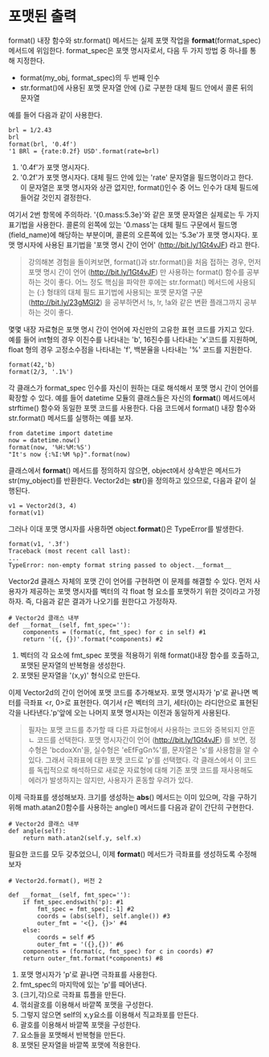 <!-- 
[UML클래스전략패턴](https://github.com/hyeonDD/fluent_python/blob/master/Part9/ex9-1/UML_class_diagram.png)
 -->
# 포맷된 출력

format() 내장 함수와 str.format() 메서드는 실제 포맷 작업을 __format__(format_spec)메서드에 위임한다. format_spec은 포맷 명시자로서, 다음 두 가지 방법 중 하나를 통해 지정한다.
* format(my_obj, format_spec)의 두 번째 인수
* str.format()에 사용된 포맷 문자열 안에 {}로 구분한 대체 필드 안에서 콜론 뒤의 문자열

예를 들어 다음과 같이 사용한다.

```
brl = 1/2.43
brl
format(brl, '0.4f')
'1 BRl = {rate:0.2f} USD'.format(rate=brl)
```
1. '0.4f'가 포맷 명시자다.
2. '0.2f'가 포맷 명시자다. 대체 필드 안에 있는 'rate' 문자열을 필드명이라고 한다. 이 문자열은 포맷 명시자와 상관 없지만, format()인수 중 어느 인수가 대체 필드에 들어갈 것인지 결정한다.

여기서 2번 항목에 주의하라. '{0.mass:5.3e}'와 같은 포맷 문자열은 실제로는 두 가지 표기법을 사용한다. 콜론의 왼쪽에 있는 '0.mass'는 대체 필드 구문에서 필드명(field_name)에 해당하는 부분이며, 콜론의 오른쪽에 있는 '5.3e'가 포맷 명시자다. 포맷 명시자에 사용된 표기법을 '포맷 명시 간이 언어' (http://bit.ly/1Gt4vJF) 라고 한다.
> 강의해본 경험을 돌이켜보면, format()과 str.format()을 처음 접하는 경우, 먼저 포맷 명시 간이 언어 (http://bit.ly/1Gt4vJF) 만 사용하는 format() 함수를 공부하는 것이 좋다. 어느 정도 핵심을 파악한 후에는 str.format() 메서드에 사용되는 {:} 형태의 대체 필드 표기법에 사용되는 포맷 문자열 구문 (http://bit.ly/23gMGI2) 을 공부하면서 !s, !r, !a와 같은 변환 플래그까지 공부하는 것이 좋다.

몇몇 내장 자료형은 포맷 명시 간이 언어에 자신만의 고유한 표현 코드를 가지고 있다. 예를 들어 int형의 경우 이진수를 나타내는 'b', 16진수를 나타내는 'x'코드를 지원하며, float 형의 경우 고정소수점을 나타내는 'f', 백분율을 나타내는 '%' 코드를 지원한다.

```
format(42,'b)
format(2/3, '.1%')
```
각 클래스가 format_spec 인수를 자신이 원하는 대로 해석해서 포맷 명시 간이 언어를 확장할 수 있다. 예를 들어 datetime 모듈의 클래스들은 자신의 __format__() 메서드에서 strftime() 함수와 동일한 포맷 코드를 사용한다. 다음 코드에서 format() 내장 함수와 str.format() 메서드를 실행하는 예를 보자.

```
from datetime import datetime
now = datetime.now()
format(now, '%H:%M:%S')
"It's now {:%I:%M %p}".format(now)
```

클래스에서 __format__() 메서드를 정의하지 않으면, object에서 상속받은 메서드가 str(my_object)를 반환한다. Vector2d는 __str__()을 정의하고 있으므로, 다음과 같이 실행된다.

```
v1 = Vector2d(3, 4)
format(v1)
```
그러나 이대 포맷 명시자를 사용하면 object.__format__()은 TypeError를 발생한다.
```
format(v1, '.3f')
Traceback (most recent call last):
...
TypeError: non-empty format string passed to object.__format__
```
Vector2d 클래스 자체의 포맷 간이 언어를 구현하면 이 문제를 해결할 수 있다. 먼저 사용자가 제공하는 포맷 명시자를 벡터의 각 float 형 요소를 포맷하기 위한 것이라고 가정하자. 즉, 다음과 같은 결과가 나오기를 원한다고 가정하자.

```
# Vector2d 클래스 내부
def __format__(self, fmt_spec=''):
    components = (format(c, fmt_spec) for c in self) #1
    return '({, {})'.format(*components) #2
```
1. 벡터의 각 요소에 fmt_spec 포맷을 적용하기 위해 format()내장 함수를 호출하고, 포맷된 문자열의 반복형을 생성한다.
2. 포맷된 문자열을 '(x,y)' 형식으로 만든다.

이제 Vector2d의 간이 언어에 포맷 코드를 추가해보자. 포맷 명시자가 'p'로 끝나면 벡터를 극좌표 <r, 0>로 표현한다. 여기서 r은 벡터의 크기, 세타(0)는 라디안으로 표현된 각을 나타낸다.'p'앞에 오는 나머지 포맷 명시자는 이전과 동일하게 사용된다.

> 필자는 포맷 코드를 추가할 때 다른 자료형에서 사용하는 코드와 중복되지 안흔ㄴ 코드를 선택한다. 포맷 명시자간이 언어 (http://bit.ly/1Gt4vJF) 를 보면, 정수형은 'bcdoxXn'을, 실수형은 'eEfFgGn%'를, 문자열은 's'를 사용함을 알 수 있다. 그래서 극좌표에 대한 포맷 코드로 'p'를 선택했다. 각 클래스에서 이 코드를 독립적으로 해석하므로 새로운 자료형에 대해 기존 포맷 코드를 재사용해도 에러가 발생하지는 않지만, 사용자가 혼동할 우려가 있다.

이제 극좌표를 생성해보자. 크기를 생성하는 __abs__() 메서드는 이미 있으며, 각을 구하기 위해 math.atan2()함수를 사용하는 angle() 메서드를 다음과 같이 간단히 구현한다. 
```
# Vector2d 클래스 내부
def angle(self):
    return math.atan2(self.y, self.x)
```
필요한 코드를 모두 갖추었으니, 이제 __format__() 메서드가 극좌표를 생성하도록 수정해보자

```
# Vector2d.format(), 버전 2

def __format__(self, fmt_spec=''):
    if fmt_spec.endswith('p): #1
        fmt_spec = fmt_spec[:-1] #2
        coords = (abs(self), self.angle()) #3
        outer_fmt = '<{}, {}>' #4
    else:
        coords = self #5
        outer_fmt = '({},{})' #6
    components = (format(c, fmt_spec) for c in coords) #7
    return outer_fmt.format(*components) #8
```
1. 포맷 명시자가 'p'로 끝나면 극좌표를 사용한다.
2. fmt_spec의 마지막에 있는 'p'를 떼어낸다.
3. (크기,각)으로 극좌표 튜플을 만든다.
4. 꺾쇠괄호를 이용해서 바깥쪽 포맷을 구성한다.
5. 그렇지 않으면 self의 x,y요소를 이용해서 직교좌포를 만든다.
6. 괄호를 이용해서 바깥쪽 포맷을 구성한다.
7. 요소들을 포맷해서 반복형을 만든다.
8. 포맷된 문자열을 바깥쪽 포맷에 적용한다.


